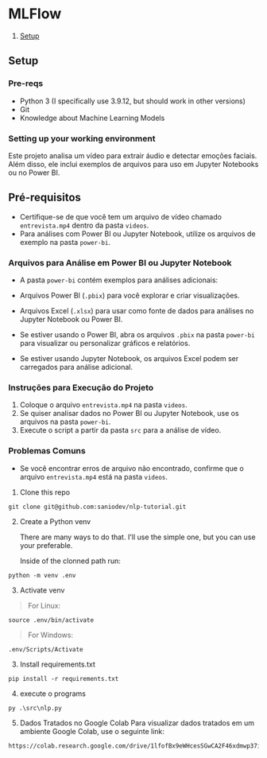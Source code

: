 # MLFlow

1. [Setup](#setup)

## Setup

### Pre-reqs

* Python 3 (I specifically use 3.9.12, but should work in other versions)
* Git
* Knowledge about Machine Learning Models

### Setting up your working environment
Este projeto analisa um vídeo para extrair áudio e detectar emoções faciais. Além disso, ele inclui exemplos de arquivos para uso em Jupyter Notebooks ou no Power BI.

## Pré-requisitos
- Certifique-se de que você tem um arquivo de vídeo chamado `entrevista.mp4` dentro da pasta `videos`.
- Para análises com Power BI ou Jupyter Notebook, utilize os arquivos de exemplo na pasta `power-bi`.

### Arquivos para Análise em Power BI ou Jupyter Notebook
- A pasta `power-bi` contém exemplos para análises adicionais:
- Arquivos Power BI (`.pbix`) para você explorar e criar visualizações.
- Arquivos Excel (`.xlsx`) para usar como fonte de dados para análises no Jupyter Notebook ou Power BI.

- Se estiver usando o Power BI, abra os arquivos `.pbix` na pasta `power-bi` para visualizar ou personalizar gráficos e relatórios.
- Se estiver usando Jupyter Notebook, os arquivos Excel podem ser carregados para análise adicional.

### Instruções para Execução do Projeto
1. Coloque o arquivo `entrevista.mp4` na pasta `videos`.
2. Se quiser analisar dados no Power BI ou Jupyter Notebook, use os arquivos na pasta `power-bi`.
3. Execute o script a partir da pasta `src` para a análise de vídeo.

### Problemas Comuns
- Se você encontrar erros de arquivo não encontrado, confirme que o arquivo `entrevista.mp4` está na pasta `videos`.

1. Clone this repo

```console
git clone git@github.com:saniodev/nlp-tutorial.git
```

2. Create a Python venv

    There are many ways to do that. I'll use the simple one, but you can use your preferable.

    Inside of the clonned path run:

```console
python -m venv .env
```

3. Activate venv

> For Linux:
```console
source .env/bin/activate
```

> For Windows:

```console
.env/Scripts/Activate
```



3. Install requirements.txt

```console
pip install -r requirements.txt
```
4. execute o programs

```console
py .\src\nlp.py  
```

5. Dados Tratados no Google Colab
Para visualizar dados tratados em um ambiente Google Colab, use o seguinte link:

```console
https://colab.research.google.com/drive/1lfofBx9eWHcesSGwCA2F46xdmwp37ipg#scrollTo=bRjUmdXm697m
```
